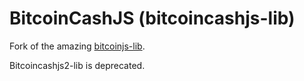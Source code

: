 # BitcoinCashJS (bitcoincashjs-lib)

Fork of the amazing [bitcoinjs-lib](https://github.com/bitcoinjs/bitcoinjs-lib). 

Bitcoincashjs2-lib is deprecated.
